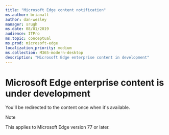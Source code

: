 ```yaml
---
title: "Microsoft Edge content notification"
ms.author: brianalt
author: dan-wesley
manager: srugh
ms.date: 08/01/2019
audience: ITPro
ms.topic: conceptual
ms.prod: microsoft-edge
localization_priority: medium
ms.collection: M365-modern-desktop
description: "Microsoft Edge enterprise content in development"
---
```


# Microsoft Edge enterprise content is under development

You'll be redirected to the content once when it's available.

>[!NOTE]
>This applies  to Microsoft Edge version 77 or later.
